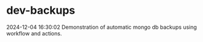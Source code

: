 # dev-backups
2024-12-04 16:30:02 Demonstration of automatic mongo db backups using workflow and actions.
